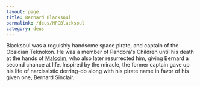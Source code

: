 ```yaml
---
layout: page
title: Bernard Blacksoul
permalink: /deus/NPCBlacksoul
category: deus
---
```

Blacksoul was a roguishly handsome space pirate, and captain of the Obsidian Teknokon. He was a member of Pandora's Children until his death at the hands of [Malcolm](CharPublicOzzyie), who also later resurrected him, giving Bernard a second chance at life. Inspired by the miracle, the former captain gave up his life of narcissistic derring-do along with his pirate name in favor of his given one, Bernard Sinclair.
